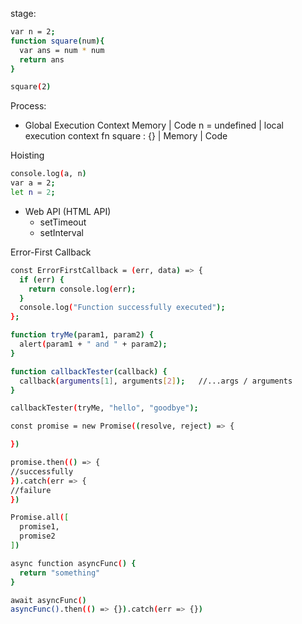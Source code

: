 stage:

```bash
var n = 2;
function square(num){
  var ans = num * num
  return ans
}

square(2)
```

Process:

- Global Execution Context
  Memory | Code
  n = undefined | local execution context
  fn square : {} | Memory | Code

Hoisting

```bash
console.log(a, n)
var a = 2;
let n = 2;
```

- Web API (HTML API)
  - setTimeout
  - setInterval

Error-First Callback

```bash
const ErrorFirstCallback = (err, data) => {
  if (err) {
    return console.log(err);
  }
  console.log("Function successfully executed");
};
```

```bash
function tryMe(param1, param2) {
  alert(param1 + " and " + param2);
}

function callbackTester(callback) {
  callback(arguments[1], arguments[2]);   //...args / arguments
}

callbackTester(tryMe, "hello", "goodbye");
```

```bash
const promise = new Promise((resolve, reject) => {

})

promise.then(() => {
//successfully
}).catch(err => {
//failure
})

Promise.all([
  promise1,
  promise2
])
```

```bash
async function asyncFunc() {
  return "something"
}

await asyncFunc()
asyncFunc().then(() => {}).catch(err => {})
```

